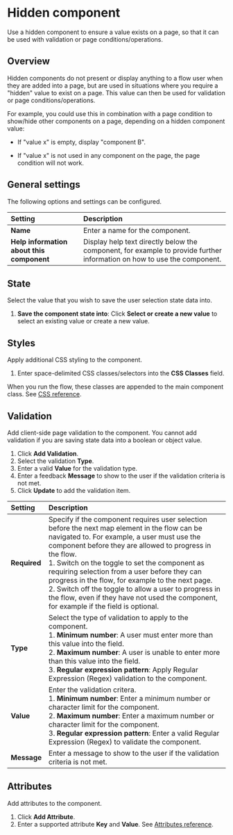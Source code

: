 # Hidden component

<head>
  <meta name="guidename" content="Flow"/>
  <meta name="context" content="GUID-fa4bae96-152a-431d-9e00-d480d87bd02c"/>
</head>


Use a hidden component to ensure a value exists on a page, so that it can be used with validation or page conditions/operations.

## Overview

Hidden components do not present or display anything to a flow user when they are added into a page, but are used in situations where you require a "hidden" value to exist on a page. This value can then be used for validation or page conditions/operations.

For example, you could use this in combination with a page condition to show/hide other components on a page, depending on a hidden component value:

-   If "value x" is empty, display "component B".

-   If "value x" is not used in any component on the page, the page condition will not work.


## General settings

The following options and settings can be configured.

|Setting|Description|
|:------|:----------|
|**Name**|Enter a name for the component.|
|**Help information about this component**|Display help text directly below the component, for example to provide further information on how to use the component.|

## State

Select the value that you wish to save the user selection state data into.

1.  **Save the component state into**: Click **Select or create a new value** to select an existing value or create a new value.

## Styles

Apply additional CSS styling to the component.

1.  Enter space-delimited CSS classes/selectors into the **CSS Classes** field.

When you run the flow, these classes are appended to the main component class. See [CSS reference](/docs/Atomsphere/Flow/topics/r-flo-CSS_Reference_d32122b8-0f11-47be-91c6-6986575f933e.md).

## Validation

Add client-side page validation to the component. You cannot add validation if you are saving state data into a boolean or object value.

1.  Click **Add Validation**.
2.  Select the validation **Type**.
3.  Enter a valid **Value** for the validation type.
4.  Enter a feedback **Message** to show to the user if the validation criteria is not met.
5.  Click **Update** to add the validation item.

|Setting|Description|
|:------|:----------|
|**Required**|Specify if the component requires user selection before the next map element in the flow can be navigated to. For example, a user must use the component before they are allowed to progress in the flow.<br /> 1. Switch on the toggle to set the component as requiring selection from a user before they can progress in the flow, for example to the next page. <br />2. Switch off the toggle to allow a user to progress in the flow, even if they have not used the component, for example if the field is optional.|
|**Type**|Select the type of validation to apply to the component. <br />1. **Minimum number**: A user must enter more than this value into the field.<br /> 2. **Maximum number**: A user is unable to enter more than this value into the field.<br /> 3. **Regular expression pattern**: Apply Regular Expression \(Regex\) validation to the component.|
|**Value**|Enter the validation critera. <br />1. **Minimum number**: Enter a minimum number or character limit for the component. <br />2. **Maximum number**: Enter a maximum number or character limit for the component.<br /> 3. **Regular expression pattern**: Enter a valid Regular Expression \(Regex\) to validate the component.|
|**Message**|Enter a message to show to the user if the validation criteria is not met.|

## Attributes

Add attributes to the component.

1.  Click **Add Attribute**.
2.  Enter a supported attribute **Key** and **Value**. See [Attributes reference](/docs/Atomsphere/Flow/topics/r-flo-Attributes_Reference_4f153424-8c52-4e24-b289-2d961f0b9830.md).